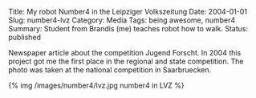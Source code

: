 Title: My robot Number4 in the Leipziger Volkszeitung
Date: 2004-01-01
Slug: number4-lvz
Category: Media
Tags: being awesome, number4
Summary: Student from Brandis (me) teaches robot how to walk.
Status: published


Newspaper article about the competition Jugend Forscht. In 2004 this project got me the first place in the regional and state competition. The photo was taken at the national competition in Saarbruecken.

{% img /images/number4/lvz.jpg number4 in LVZ %}

